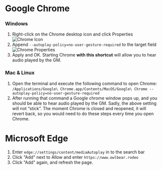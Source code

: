 # Google Chrome

### Windows
1. Right-click on the Chrome desktop icon and click Properties
![Chrome Icon](https://raw.githubusercontent.com/kgbergman/musicplayer/main/docs/chrome_icon.jpg)
2. Append `--autoplay-policy=no-user-gesture-required` to the target field
![Chrome Properties](https://raw.githubusercontent.com/kgbergman/musicplayer/main/docs/chrome_properties.jpg)
3. Apply and OK. 
Starting Chrome **with this shortcut** will allow you to hear audio played by the GM.

### Mac & Linux
1. Open the terminal and execute the following command to open Chrome: 
`/Applications/Google\ Chrome.app/Contents/MacOS/Google\ Chrome --autoplay-policy=no-user-gesture-required`
2. After running that command a Google chrome window pops up, and you should be able to hear audio played by the GM.
Sadly, the above setting will not “stick”. The moment Chrome is closed and reopened, it will revert back, so you would need to do these steps every time you open Chrome. 


# Microsoft Edge
1. Enter `edge://settings/content/mediaAutoplay` in to the search bar
2. Click "Add" next to Allow and enter `https://www.owlbear.rodeo`
3. Click "Add" again, and refresh the page.